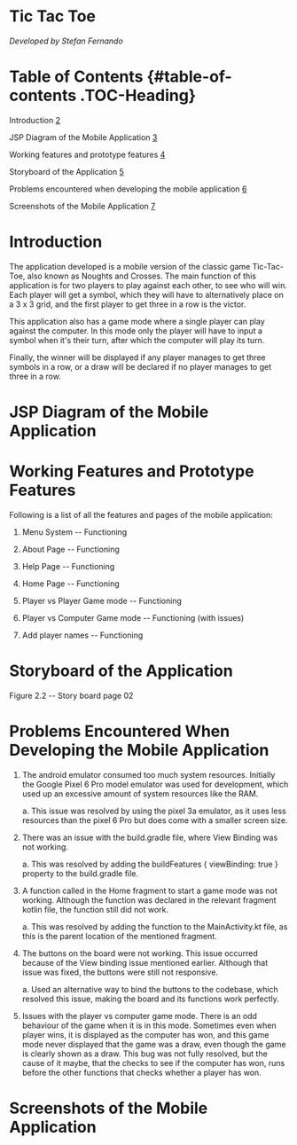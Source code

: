 # Tic Tac Toe
*Developed by Stefan Fernando*

# **Table of Contents** {#table-of-contents .TOC-Heading}

Introduction [2](#introduction)

JSP Diagram of the Mobile Application
[3](#jsp-diagram-of-the-mobile-application)

Working features and prototype features
[4](#working-features-and-prototype-features)

Storyboard of the Application
[5](#storyboard-of-the-application)

Problems encountered when developing the mobile application
[6](#problems-encountered-when-developing-the-mobile-application)

Screenshots of the Mobile Application
[7](#screenshots-of-the-mobile-application)

# Introduction

The application developed is a mobile version of the classic game
Tic-Tac-Toe, also known as Noughts and Crosses. The main function of
this application is for two players to play against each other, to see
who will win. Each player will get a symbol, which they will have to
alternatively place on a 3 x 3 grid, and the first player to get three
in a row is the victor.

This application also has a game mode where a single player can play
against the computer. In this mode only the player will have to input a
symbol when it's their turn, after which the computer will play its
turn.

Finally, the winner will be displayed if any player manages to get three
symbols in a row, or a draw will be declared if no player manages to get
three in a row.

# 

# JSP Diagram of the Mobile Application


# Working Features and Prototype Features

Following is a list of all the features and pages of the mobile
application:

1.  Menu System -- Functioning

2.  About Page -- Functioning

3.  Help Page -- Functioning

4.  Home Page -- Functioning

5.  Player vs Player Game mode -- Functioning

6.  Player vs Computer Game mode -- Functioning (with issues)

7.  Add player names -- Functioning

# Storyboard of the Application



Figure 2.2 -- Story board page 02

# Problems Encountered When Developing the Mobile Application

1.  The android emulator consumed too much system resources. Initially
    the Google Pixel 6 Pro model emulator was used for development,
    which used up an excessive amount of system resources like the RAM.

    a.  This issue was resolved by using the pixel 3a emulator, as it
        uses less resources than the pixel 6 Pro but does come with a
        smaller screen size.

2.  There was an issue with the build.gradle file, where View Binding
    was not working.

    a.  This was resolved by adding the buildFeatures { viewBinding:
        true } property to the build.gradle file.

3.  A function called in the Home fragment to start a game mode was not
    working. Although the function was declared in the relevant fragment
    kotlin file, the function still did not work.

    a.  This was resolved by adding the function to the MainActivity.kt
        file, as this is the parent location of the mentioned fragment.

4.  The buttons on the board were not working. This issue occurred
    because of the View binding issue mentioned earlier. Although that
    issue was fixed, the buttons were still not responsive.

    a.  Used an alternative way to bind the buttons to the codebase,
        which resolved this issue, making the board and its functions
        work perfectly.

5.  Issues with the player vs computer game mode. There is an odd
    behaviour of the game when it is in this mode. Sometimes even when
    player wins, it is displayed as the computer has won, and this game
    mode never displayed that the game was a draw, even though the game
    is clearly shown as a draw. This bug was not fully resolved, but the
    cause of it maybe, that the checks to see if the computer has won,
    runs before the other functions that checks whether a player has
    won.

# 

# Screenshots of the Mobile Application
